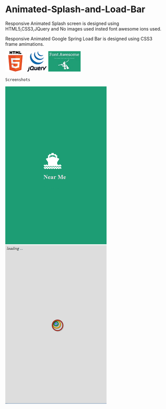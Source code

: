# Animated-Splash-and-Load-Bar
  
   Responsive Animated Splash screen is designed using HTML5,CSS3,JQuery and No images used insted font awesome ions used.
   
   Responsive Animated Google Spring Load Bar is designed using CSS3 frame amimations.
   
   ![alt tag](https://github.com/ukrrrish/Near-You/blob/master/img/html.png) 
   ![alt tag](https://github.com/ukrrrish/Near-You/blob/master/img/jquery.png)
    ![alt tag](https://github.com/ukrrrish/Near-You/blob/master/img/font.jpg)

   
    Screenshots
 
   ![alt tag](https://github.com/ukrrrish/Animated-Splash-and-Load-Bar/blob/master/img/Splash.PNG) 
   ![alt tag](https://github.com/ukrrrish/Animated-Splash-and-Load-Bar/blob/master/img/loadbar.PNG)
